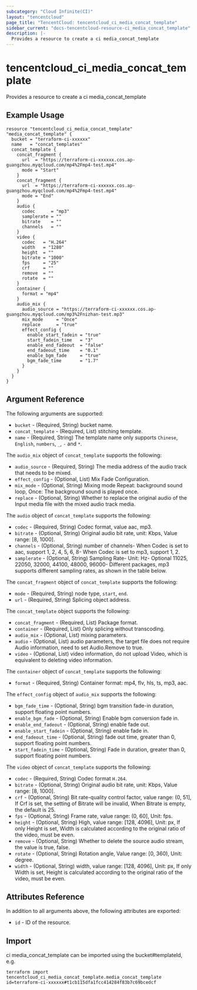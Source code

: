 ```yaml
---
subcategory: "Cloud Infinite(CI)"
layout: "tencentcloud"
page_title: "TencentCloud: tencentcloud_ci_media_concat_template"
sidebar_current: "docs-tencentcloud-resource-ci_media_concat_template"
description: |-
  Provides a resource to create a ci media_concat_template
---
```


# tencentcloud_ci_media_concat_template

Provides a resource to create a ci media_concat_template

## Example Usage

```hcl
resource "tencentcloud_ci_media_concat_template" "media_concat_template" {
  bucket = "terraform-ci-xxxxxx"
  name   = "concat_templates"
  concat_template {
    concat_fragment {
      url  = "https://terraform-ci-xxxxxx.cos.ap-guangzhou.myqcloud.com/mp4%2Fmp4-test.mp4"
      mode = "Start"
    }
    concat_fragment {
      url  = "https://terraform-ci-xxxxxx.cos.ap-guangzhou.myqcloud.com/mp4%2Fmp4-test.mp4"
      mode = "End"
    }
    audio {
      codec      = "mp3"
      samplerate = ""
      bitrate    = ""
      channels   = ""
    }
    video {
      codec   = "H.264"
      width   = "1280"
      height  = ""
      bitrate = "1000"
      fps     = "25"
      crf     = ""
      remove  = ""
      rotate  = ""
    }
    container {
      format = "mp4"
    }
    audio_mix {
      audio_source = "https://terraform-ci-xxxxxx.cos.ap-guangzhou.myqcloud.com/mp3%2Fnizhan-test.mp3"
      mix_mode     = "Once"
      replace      = "true"
      effect_config {
        enable_start_fadein = "true"
        start_fadein_time   = "3"
        enable_end_fadeout  = "false"
        end_fadeout_time    = "0.1"
        enable_bgm_fade     = "true"
        bgm_fade_time       = "1.7"
      }
    }
  }
}
```

## Argument Reference

The following arguments are supported:

* `bucket` - (Required, String) bucket name.
* `concat_template` - (Required, List) stitching template.
* `name` - (Required, String) The template name only supports `Chinese`, `English`, `numbers`, `_`, `-` and `*`.

The `audio_mix` object of `concat_template` supports the following:

* `audio_source` - (Required, String) The media address of the audio track that needs to be mixed.
* `effect_config` - (Optional, List) Mix Fade Configuration.
* `mix_mode` - (Optional, String) Mixing mode Repeat: background sound loop, Once: The background sound is played once.
* `replace` - (Optional, String) Whether to replace the original audio of the Input media file with the mixed audio track media.

The `audio` object of `concat_template` supports the following:

* `codec` - (Required, String) Codec format, value aac, mp3.
* `bitrate` - (Optional, String) Original audio bit rate, unit: Kbps, Value range: [8, 1000].
* `channels` - (Optional, String) number of channels- When Codec is set to aac, support 1, 2, 4, 5, 6, 8- When Codec is set to mp3, support 1, 2.
* `samplerate` - (Optional, String) Sampling Rate- Unit: Hz- Optional 11025, 22050, 32000, 44100, 48000, 96000- Different packages, mp3 supports different sampling rates, as shown in the table below.

The `concat_fragment` object of `concat_template` supports the following:

* `mode` - (Required, String) node type, `start`, `end`.
* `url` - (Required, String) Splicing object address.

The `concat_template` object supports the following:

* `concat_fragment` - (Required, List) Package format.
* `container` - (Required, List) Only splicing without transcoding.
* `audio_mix` - (Optional, List) mixing parameters.
* `audio` - (Optional, List) audio parameters, the target file does not require Audio information, need to set Audio.Remove to true.
* `video` - (Optional, List) video information, do not upload Video, which is equivalent to deleting video information.

The `container` object of `concat_template` supports the following:

* `format` - (Required, String) Container format: mp4, flv, hls, ts, mp3, aac.

The `effect_config` object of `audio_mix` supports the following:

* `bgm_fade_time` - (Optional, String) bgm transition fade-in duration, support floating point numbers.
* `enable_bgm_fade` - (Optional, String) Enable bgm conversion fade in.
* `enable_end_fadeout` - (Optional, String) enable fade out.
* `enable_start_fadein` - (Optional, String) enable fade in.
* `end_fadeout_time` - (Optional, String) fade out time, greater than 0, support floating point numbers.
* `start_fadein_time` - (Optional, String) Fade in duration, greater than 0, support floating point numbers.

The `video` object of `concat_template` supports the following:

* `codec` - (Required, String) Codec format `H.264`.
* `bitrate` - (Optional, String) Original audio bit rate, unit: Kbps, Value range: [8, 1000].
* `crf` - (Optional, String) Bit rate-quality control factor, value range: (0, 51], If Crf is set, the setting of Bitrate will be invalid, When Bitrate is empty, the default is 25.
* `fps` - (Optional, String) Frame rate, value range: (0, 60], Unit: fps.
* `height` - (Optional, String) High, value range: [128, 4096], Unit: px, If only Height is set, Width is calculated according to the original ratio of the video, must be even.
* `remove` - (Optional, String) Whether to delete the source audio stream, the value is true, false.
* `rotate` - (Optional, String) Rotation angle, Value range: [0, 360), Unit: degree.
* `width` - (Optional, String) width, value range: [128, 4096], Unit: px, If only Width is set, Height is calculated according to the original ratio of the video, must be even.

## Attributes Reference

In addition to all arguments above, the following attributes are exported:

* `id` - ID of the resource.




## Import

ci media_concat_template can be imported using the bucket#templateId, e.g.

```
terraform import tencentcloud_ci_media_concat_template.media_concat_template id=terraform-ci-xxxxxx#t1cb115dfa1fcc414284f83b7c69bcedcf
```


